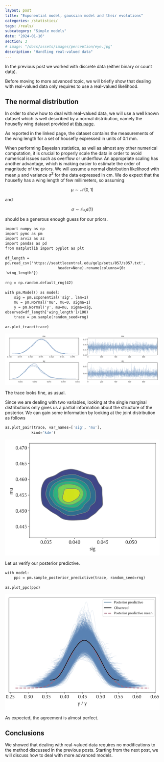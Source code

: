 ```yaml
---
layout: post
title: "Exponential model, gaussian model and their evolutions"
categories: /statistics/
tags: /reals/
subcategory: "Simple models"
date: "2024-01-16"
section: 3
# image: "/docs/assets/images/perception/eye.jpg"
description: "Handling real-valued data"
---
```


In the previous post we worked with discrete
data (either binary or count data).

Before moving to more advanced topic, we will briefly show that
dealing with real-valued data only requires
to use a real-valued likelihood.

## The normal distribution

In order to show how to deal with real-valued data, we will
use a well known dataset which is well described by a normal distribution,
namely the housefly wing dataset provided at [this page](https://seattlecentral.edu/qelp/sets/057/057.html).

As reported in the linked page, the dataset contains the measurements of the wing length
for a set of housefly expressed in units of $0.1$ mm.

When performing Bayesian statistics, as well as almost any other numerical
computation, it is crucial to properly scale the data in order to avoid numerical
issues such as overflow or underflow.
An appropriate scaling has another advantage, which is making easier to estimate the order of magnitude of the priors.
We will assume a normal distribution likelihood with mean $\mu$ and variance $\sigma^2$
for the data expressed in cm.
We do expect that the housefly has a wing length of few millimeters,
so assuming

$$
\mu \sim \mathcal{N}(0, 1)
$$

and

$$
\sigma \sim \mathcal{Exp}(1)
$$

should be a generous enough guess for our priors.

```
import numpy as np
import pymc as pm
import arviz as az
import pandas as pd
from matplotlib import pyplot as plt

df_length = pd.read_csv('https://seattlecentral.edu/qelp/sets/057/s057.txt',
                        header=None).rename(columns={0: 'wing_length'})

rng = np.random.default_rng(42)

with pm.Model() as model:
    sig = pm.Exponential('sig', lam=1)
    mu = pm.Normal('mu', mu=0, sigma=1)
    y = pm.Normal('y', mu=mu, sigma=sig, observed=df_length['wing_length']/100)
    trace = pm.sample(random_seed=rng)

az.plot_trace(trace)
```

![The trace for the normal model](/docs/assets/images/statistics/reals/trace_norm.webp)

The trace looks fine, as usual.

Since we are dealing with two variables, looking at the single marginal distributions
only gives us a partial information about the structure of the posterior.
We can gain some information by looking at the joint distribution as follows

```python
az.plot_pair(trace, var_names=['sig', 'mu'],
            kind='kde')
```

![The joint posterior density](/docs/assets/images/statistics/reals/kde.webp)

Let us verify our posterior predictive.

```
with model:
    ppc = pm.sample_posterior_predictive(trace, random_seed=rng)

az.plot_ppc(ppc)
```

![The posterior predictive for the normal model](/docs/assets/images/statistics/reals/ppc_norm.webp)

As expected, the agreement is almost perfect.

## Conclusions

We showed that dealing with real-valued data requires no modifications to the method discussed
in the previous posts.
Starting from the next post, we will discuss how to deal with more advanced models.
